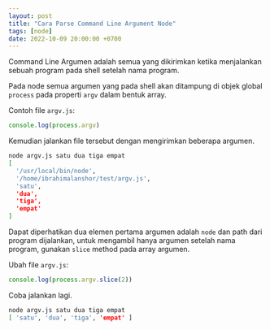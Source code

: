 ```yaml
---
layout: post
title: "Cara Parse Command Line Argument Node"
tags: [node]
date: 2022-10-09 20:00:00 +0700
---
```


Command Line Argumen adalah semua yang dikirimkan ketika menjalankan sebuah program pada shell setelah nama program.

Pada node semua argumen yang pada shell akan ditampung di objek global `process` pada properti `argv` dalam bentuk array.

Contoh file `argv.js`:

```js
console.log(process.argv)
```

Kemudian jalankan file tersebut dengan mengirimkan beberapa argumen.

```bash
node argv.js satu dua tiga empat
[
  '/usr/local/bin/node',
  '/home/ibrahimalanshor/test/argv.js',
  'satu',
  'dua',
  'tiga',
  'empat'
]
```

Dapat diperhatikan dua elemen pertama argumen adalah `node` dan path dari program dijalankan, untuk mengambil hanya argumen setelah nama program, gunakan `slice` method pada array argumen.

Ubah file `argv.js`:

```js
console.log(process.argv.slice(2))
```

Coba jalankan lagi.

```bash
node argv.js satu dua tiga empat
[ 'satu', 'dua', 'tiga', 'empat' ]
```